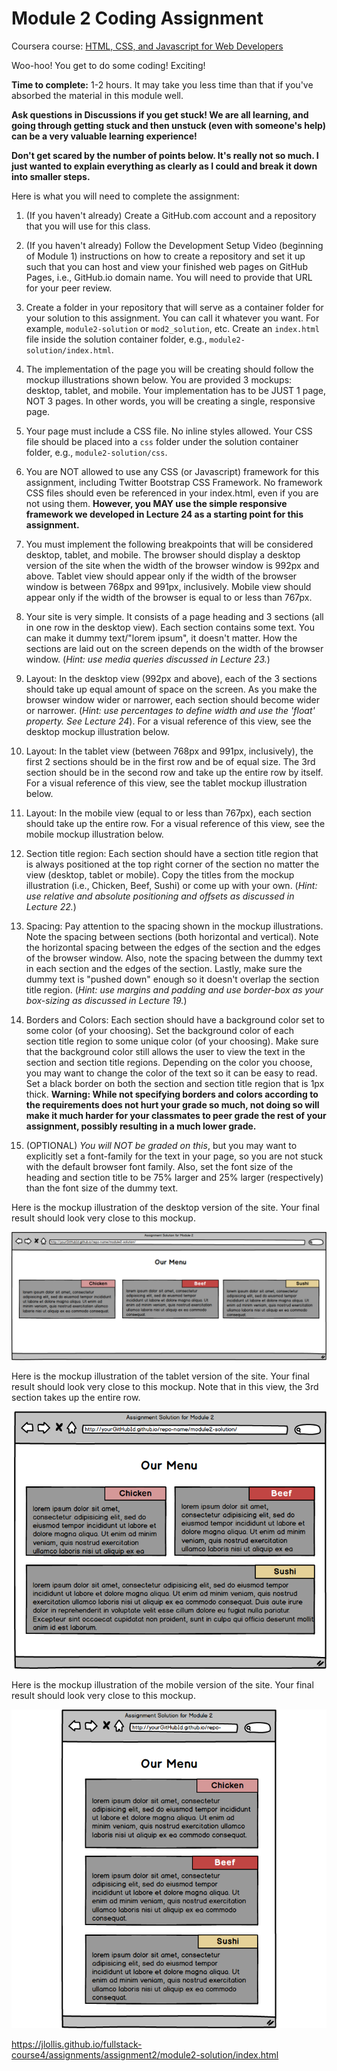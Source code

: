 # Module 2 Coding Assignment

Coursera course: [HTML, CSS, and Javascript for Web Developers](https://www.coursera.org/learn/html-css-javascript-for-web-developers)

Woo-hoo! You get to do some coding! Exciting!

**Time to complete:** 1-2 hours. It may take you less time than that if you've absorbed the material in this module well.

**Ask questions in Discussions if you get stuck! We are all learning, and going through getting stuck and then unstuck (even with someone's help) can be a very valuable learning experience!**

**Don't get scared by the number of points below. It's really not so much. I just wanted to explain everything as clearly as I could and break it down into smaller steps.**

Here is what you will need to complete the assignment:

1. (If you haven't already) Create a GitHub.com account and a repository that you will use for this class.

2. (If you haven't already) Follow the Development Setup Video (beginning of Module 1) instructions on how to create a repository and set it up such that you can host and view your finished web pages on GitHub Pages, i.e., GitHub.io domain name. You will need to provide that URL for your peer review.

3. Create a folder in your repository that will serve as a container folder for your solution to this assignment. You can call it whatever you want. For example, `module2-solution` or `mod2_solution`, etc. Create an `index.html` file inside the solution container folder, e.g., `module2-solution/index.html`.

4. The implementation of the page you will be creating should follow the mockup illustrations shown below. You are provided 3 mockups: desktop, tablet, and mobile. Your implementation has to be JUST 1 page, NOT 3 pages. In other words, you will be creating a single, responsive page.

5. Your page must include a CSS file. No inline styles allowed. Your CSS file should be placed into a `css` folder under the solution container folder, e.g., `module2-solution/css`.

6. You are NOT allowed to use any CSS (or Javascript) framework for this assignment, including Twitter Bootstrap CSS Framework. No framework CSS files should even be referenced in your index.html, even if you are not using them. **However, you MAY use the simple responsive framework we developed in Lecture 24 as a starting point for this assignment.**

7. You must implement the following breakpoints that will be considered desktop, tablet, and mobile. The browser should display a desktop version of the site when the width of the browser window is 992px and above. Tablet view should appear only if the width of the browser window is between 768px and 991px, inclusively. Mobile view should appear only if the width of the browser is equal to or less than 767px.

8. Your site is very simple. It consists of a page heading and 3 sections (all in one row in the desktop view). Each section contains some text. You can make it dummy text/"lorem ipsum", it doesn't matter. How the sections are laid out on the screen depends on the width of the browser window. (_Hint: use media queries discussed in Lecture 23._)

9. Layout: In the desktop view (992px and above), each of the 3 sections should take up equal amount of space on the screen. As you make the browser window wider or narrower, each section should become wider or narrower. (_Hint: use percentages to define width and use the 'float' property. See Lecture 24_). For a visual reference of this view, see the desktop mockup illustration below.

10. Layout: In the tablet view (between 768px and 991px, inclusively), the first 2 sections should be in the first row and be of equal size. The 3rd section should be in the second row and take up the entire row by itself. For a visual reference of this view, see the tablet mockup illustration below.

11. Layout: In the mobile view (equal to or less than 767px), each section should take up the entire row. For a visual reference of this view, see the mobile mockup illustration below.

12. Section title region: Each section should have a section title region that is always positioned at the top right corner of the section no matter the view (desktop, tablet or mobile). Copy the titles from the mockup illustration (i.e., Chicken, Beef, Sushi) or come up with your own. (_Hint: use relative and absolute positioning and offsets as discussed in Lecture 22._)

13. Spacing: Pay attention to the spacing shown in the mockup illustrations. Note the spacing between sections (both horizontal and vertical). Note the horizontal spacing between the edges of the section and the edges of the browser window. Also, note the spacing between the dummy text in each section and the edges of the section. Lastly, make sure the dummy text is "pushed down" enough so it doesn't overlap the section title region. (_Hint: use margins and padding and use border-box as your box-sizing as discussed in Lecture 19._)

14. Borders and Colors: Each section should have a background color set to some color (of your choosing). Set the background color of each section title region to some unique color (of your choosing). Make sure that the background color still allows the user to view the text in the section and section title regions. Depending on the color you choose, you may want to change the color of the text so it can be easy to read. Set a black border on both the section and section title region that is 1px thick. **Warning: While not specifying borders and colors according to the requirements does not hurt your grade so much, not doing so will make it much harder for your classmates to peer grade the rest of your assignment, possibly resulting in a much lower grade.**

15. (OPTIONAL) _You will NOT be graded on this_, but you may want to explicitly set a font-family for the text in your page, so you are not stuck with the default browser font family. Also, set the font size of the heading and section title to be 75% larger and 25% larger (respectively) than the font size of the dummy text.

Here is the mockup illustration of the desktop version of the site. Your final result should look very close to this mockup.

 ![desktop](images/desktop.png)

Here is the mockup illustration of the tablet version of the site. Your final result should look very close to this mockup. Note that in this view, the 3rd section takes up the entire row.

 ![tablet](images/tablet.png)

Here is the mockup illustration of the mobile version of the site. Your final result should look very close to this mockup.

 ![mobile](images/mobile.png)

https://jlollis.github.io/fullstack-course4/assignments/assignment2/module2-solution/index.html